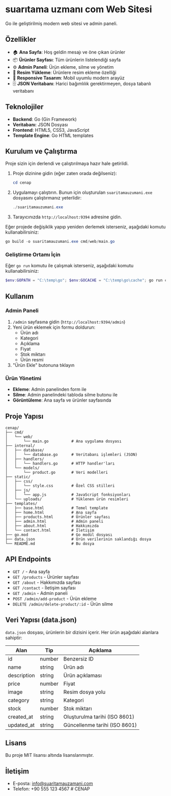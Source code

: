# suarıtama uzmanı com Web Sitesi

Go ile geliştirilmiş modern web sitesi ve admin paneli.

## Özellikler

- 🏠 **Ana Sayfa**: Hoş geldin mesajı ve öne çıkan ürünler
- 📦 **Ürünler Sayfası**: Tüm ürünlerin listelendiği sayfa
- ⚙️ **Admin Paneli**: Ürün ekleme, silme ve yönetim
- 📸 **Resim Yükleme**: Ürünlere resim ekleme özelliği
- 📱 **Responsive Tasarım**: Mobil uyumlu modern arayüz
- 🗄️ **JSON Veritabanı**: Harici bağımlılık gerektirmeyen, dosya tabanlı veritabanı

## Teknolojiler

- **Backend**: Go (Gin Framework)
- **Veritabanı**: JSON Dosyası
- **Frontend**: HTML5, CSS3, JavaScript
- **Template Engine**: Go HTML templates

## Kurulum ve Çalıştırma

Proje sizin için derlendi ve çalıştırılmaya hazır hale getirildi.

1.  Proje dizinine gidin (eğer zaten orada değilseniz):
    ```powershell
    cd cenap
    ```

2.  Uygulamayı çalıştırın. Bunun için oluşturulan `suaritamauzumani.exe` dosyasını çalıştırmanız yeterlidir:
    ```powershell
    ./suaritamauzumani.exe
    ```

3.  Tarayıcınızda `http://localhost:9394` adresine gidin.

Eğer projede değişiklik yapıp yeniden derlemek isterseniz, aşağıdaki komutu kullanabilirsiniz:
```powershell
go build -o suaritamauzumani.exe cmd/web/main.go
```

### Geliştirme Ortamı İçin
Eğer `go run` komutu ile çalışmak isterseniz, aşağıdaki komutu kullanabilirsiniz:
```powershell
$env:GOPATH = "C:\temp\go"; $env:GOCACHE = "C:\temp\go\cache"; go run cmd/web/main.go
```

## Kullanım

### Admin Paneli

1.  `/admin` sayfasına gidin (`http://localhost:9394/admin`)
2.  Yeni ürün eklemek için formu doldurun:
    -   Ürün adı
    -   Kategori
    -   Açıklama
    -   Fiyat
    -   Stok miktarı
    -   Ürün resmi
3.  "Ürün Ekle" butonuna tıklayın

### Ürün Yönetimi

-   **Ekleme**: Admin panelinden form ile
-   **Silme**: Admin panelindeki tabloda silme butonu ile
-   **Görüntüleme**: Ana sayfa ve ürünler sayfasında

## Proje Yapısı

```
cenap/
├── cmd/
│   └── web/
│       └── main.go          # Ana uygulama dosyası
├── internal/
│   ├── database/
│   │   └── database.go      # Veritabanı işlemleri (JSON)
│   ├── handlers/
│   │   └── handlers.go      # HTTP handler'ları
│   └── models/
│       └── product.go       # Veri modelleri
├── static/
│   ├── css/
│   │   └── style.css        # Özel CSS stilleri
│   ├── js/
│   │   └── app.js           # JavaScript fonksiyonları
│   └── uploads/             # Yüklenen ürün resimleri
├── templates/
│   ├── base.html            # Temel template
│   ├── home.html            # Ana sayfa
│   ├── products.html        # Ürünler sayfası
│   ├── admin.html           # Admin paneli
│   ├── about.html           # Hakkımızda
│   └── contact.html         # İletişim
├── go.mod                   # Go modül dosyası
├── data.json                # Ürün verilerinin saklandığı dosya
└── README.md                # Bu dosya
```

## API Endpoints

-   `GET /` - Ana sayfa
-   `GET /products` - Ürünler sayfası
-   `GET /about` - Hakkımızda sayfası
-   `GET /contact` - İletişim sayfası
-   `GET /admin` - Admin paneli
-   `POST /admin/add-product` - Ürün ekleme
-   `DELETE /admin/delete-product/:id` - Ürün silme

## Veri Yapısı (data.json)

`data.json` dosyası, ürünlerin bir dizisini içerir. Her ürün aşağıdaki alanlara sahiptir:

| Alan | Tip | Açıklama |
| --- | --- | --- |
| id | number | Benzersiz ID |
| name | string | Ürün adı |
| description | string | Ürün açıklaması |
| price | number | Fiyat |
| image | string | Resim dosya yolu |
| category | string | Kategori |
| stock | number | Stok miktarı |
| created_at | string | Oluşturulma tarihi (ISO 8601) |
| updated_at | string | Güncellenme tarihi (ISO 8601) |

## Lisans

Bu proje MIT lisansı altında lisanslanmıştır.

## İletişim

-   E-posta: info@suaritamauzamani.com
-   Telefon: +90 555 123 4567 #   C E N A P  
 